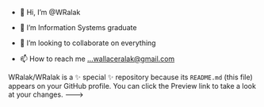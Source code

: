 - 👋 Hi, I’m @WRalak
  
- 🌱 I’m  Information Systems graduate
- 💞️ I’m looking to collaborate on everything 
- 📫 How to reach me ...wallaceralak@gmail.com


WRalak/WRalak is a ✨ special ✨ repository because its `README.md` (this file) appears on your GitHub profile.
You can click the Preview link to take a look at your changes.
--->
